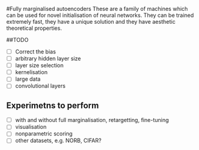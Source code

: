 #Fully marginalised autoencoders
These are a family of machines which can be used for novel initialisation of neural networks. They can be trained extremely fast, they have a unique solution and they have aesthetic theoretical properties.

##TODO
- [ ] Correct the bias
- [ ] arbitrary hidden layer size
- [ ] layer size selection
- [ ] kernelisation
- [ ] large data
- [ ] convolutional layers

## Experimetns to perform
- [ ] with and without full marginalisation, retargetting, fine-tuning
- [ ] visualisation
- [ ] nonparametric scoring
- [ ] other datasets, e.g. NORB, CIFAR?
